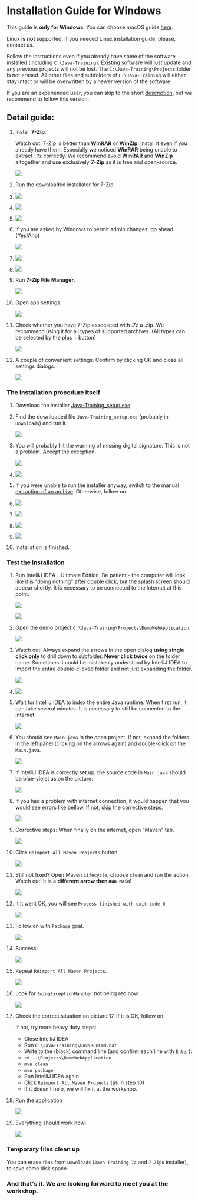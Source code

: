 Installation Guide for Windows
==============================

This guide is **only for Windows**.
You can choose macOS guide [here](../).

Linux **is not** supported. If you needed Linux installation guide, please, contact us.

Follow the instructions even if you already have some of the software installed
(including `C:\Java-Training`). Existing software will just update and any previous projects will not be lost. The `C:\Java-Training\Projects` folder is not erased.
All other files and subfolders of `C:\Java-Training` will either stay intact or will be overwritten by a newer version of the software.


If you are an experienced user, you can skip to the short [description](advanced-eng.html),
but we recommend to follow this version.



Detail guide:
-------------

1.  Install **7-Zip**.

    Watch out: 7-Zip is better than **WinRAR** or **WinZip**.
    Install it even if you already have them.
    Especially we noticed **WinRAR** being unable to extract `.7z` correctly.
    We recommend avoid **WinRAR** and **WinZip** altogether and use exclusively **7-Zip** as it is free and open-source.

	![](img/img001.png)

3.  Run the downloaded installator for 7-Zip.

4.  ![](img/img002.png)

5.  ![](img/img003.png)

6.  ![](img/img004.png)

7. If you are asked by Windows to permit admin changes, go ahead. (Yes/Ano)

    ![](img/img005.png)

8.  ![](img/img006.png)

9. 	![](img/img007.png)

10. Run **7-Zip File Manager**.

    ![](img/img008.png)

11. Open app settings.

    ![](img/img009.png)

12.	Check whether you have 7-Zip associated with .7z a .zip. We recommend using it for all types of supported archives. (All types can be selected by the plus + button)

    ![](img/img010.png)

13.	A couple of convenient settings. Confirm by clicking OK and close all settings dialogs.

    ![](img/img011.png)



### The installation procedure itself

1.  Download the installer
    [Java-Training_setup.exe](https://github.com/czechitas/java-install/releases/download/2020-jaro/ultimate/win/Java-Training_setup.exe)

2.  Find the downloaded file `Java-Training_setup.exe` (probably in
    `Downloads`) and run it.

    ![](img/img100.png)

3.  You will probably hit the warning of missing digital signature. This is not a problem. Accept the exception.

    ![](img/img101.png)

4.  ![](img/img102.png)

5.  If you were unable to run the installer anyway, switch to the manual [extraction of an archive](alternative-eng.html). Otherwise, follow on.

6.  ![](img/img103.png)

7.  ![](img/img104.png)

8.  ![](img/img105.png)

9.  ![](img/img106.png)

10. Installation is finished.



### <a id="test">Test the installation</a>

1.  Run IntelliJ IDEA - Ultimate Edition. Be patient - the computer will look like it is "doing nothing" after double click, but the splash screen should appear shortly.
    It is necessary to be connected to the internet at this point.

    ![](img/img300.png)

    ![](img/img301.png)

27. Open the demo project `C:\Java-Training\Projects\DemoWebApplication`.

    ![](img/img302.png)

28. Watch out! Always expand the arrows in the open dialog
    **using single click only**
    to drill down to subfolder.
    **Never click twice** on the folder name.
    Sometimes it could be mistakenly understood by IntelliJ IDEA to import the entire double-clicked folder and not just expanding the folder.

    ![](img/img303.png)

29. ![](img/img304.png)

30. Wait for IntelliJ IDEA to index the entire Java runtime.
    When first run, it can take several minutes.
    It is necessary to still be connected to the internet.

    ![](img/img305.png)

31. You should see `Main.java` in the open project. If not, expand the folders in the left panel (clicking on the arrows again) and double-click on the `Main.java`.

    ![](img/img306.png)

32. If IntelliJ IDEA is correctly set up, the source code in `Main.java`
    should be blue-violet as on the picture:

    ![](img/img307.png)

33. If you had a problem with internet connection, it would happen that you would see errors like bellow. If not, skip the corrective steps.

    ![](img/img308.png)

34. Corrective steps: When finally on the internet, open "Maven" tab.

    ![](img/img309.png)

35. Click `Reimport All Maven Projects` button.

    ![](img/img310.png)

36. Still not fixed? Open Maven `Lifecycle`, choose `clean` and run the action. Watch out! It is a **different arrow then `Run Main`**!

    ![](img/img311.png)

37. It it went OK, you will see `Process finished with exit code 0`

    ![](img/img312.png)

38. Follow on with `Package` goal.

    ![](img/img313.png)

39. Success:

    ![](img/img314.png)

40. Repeat `Reimport All Maven Projects`.

    ![](img/img315.png)

41. Look for `SwingExceptionHandler` not being red now.

    ![](img/img316.png)

42. Check the correct situation on picture 17. If it is OK, follow on.

    If not, try more heavy duty steps:
    - Close IntelliJ IDEA
    - Run `C:\Java-Training\Env\RunCmd.bat`
    - Write to the (black) command line (and confirm each line with `Enter`):
    - `cd ..\Projects\DemoWebApplication`
    - `mvn clean`
    - `mvn package`
    - Run IntelliJ IDEA again
    - Click `Reimport All Maven Projects` (as in step 10)
    - If it doesn't help, we will fix it at the workshop.

43. Run the application

    ![](img/img317.png)

44. Everything should work now:

    ![](img/img318.png)



### Temporary files clean up

You can erase files from `Downloads` (`Java-Training.7z` and `7-Zipu` installer), to save some disk space.



### And that's it. We are looking forward to meet you at the workshop.
